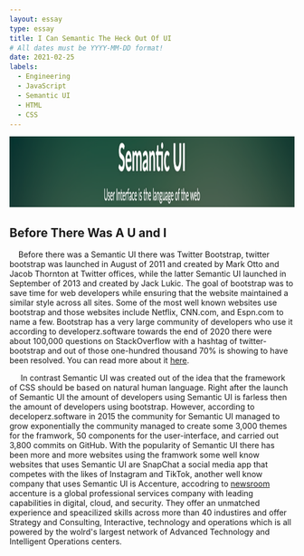 ```yaml
---
layout: essay
type: essay
title: I Can Semantic The Heck Out Of UI
# All dates must be YYYY-MM-DD format!
date: 2021-02-25
labels:
  - Engineering
  - JavaScript
  - Semantic UI
  - HTML
  - CSS
---
```


<img class="ui xlarge image" src="../images/semanticui.png" height="125">

## Before There Was A U and I

&nbsp;&nbsp;&nbsp;&nbsp;Before there was a Semantic UI there was Twitter Bootstrap, twitter bootstrap was launched in August of 2011 and created by Mark Otto and Jacob Thornton at Twitter offices, while the latter Semantic UI launched in September of 2013 and created by Jack Lukic. The goal of bootstrap was to save time for web developers while ensuring that the website maintained a similar style across all sites. Some of the most well known websites use bootstrap and those websites include Netflix, CNN.com, and Espn.com to name a few. Bootstrap has a very large community of developers who use it according to developerz.software towards the end of 2020 there were about 100,000 questions on StackOverflow with a hashtag of twitter-bootstrap and out of those one-hundred thousand 70% is showing to have been resolved. You can read more about it [here](https://developerz.software/2020/03/29/semantic-ui-or-bootstrap-discover-the-pros-and-cons-of-each-framework/).

&nbsp;&nbsp;&nbsp;&nbsp; In contrast Semantic UI was created out of the idea that the framework of CSS should be based on natural human language. Right after the launch of Semantic UI the amount of developers using Semantic UI is farless then the amount of developers using bootstrap. However, according to deceloperz.software in 2015 the community for Semantic UI managed to grow exponentially the community managed to create some 3,000 themes for the framwork, 50 components for the user-interface, and carried out 3,800 commits on GitHub. With the popularity of Semantic UI there has been more and more websites using the framwork some well know websites that uses Semantic UI are SnapChat a social media app that competes with the likes of Instagram and TikTok, another well know company that uses Semantic UI is Accenture, accodring to [newsroom](https://newsroom.accenture.com/fact-sheet/) accenture is a global professional services company with leading capabilities in digital, cloud, and security. They offer an unmatched experience and speacilized skills across more than 40 industires and offer Strategy and Consulting, Interactive, technology and operations which is all powered by the wolrd's largest network of Advanced Technology and Intelligent Operations centers.
 
